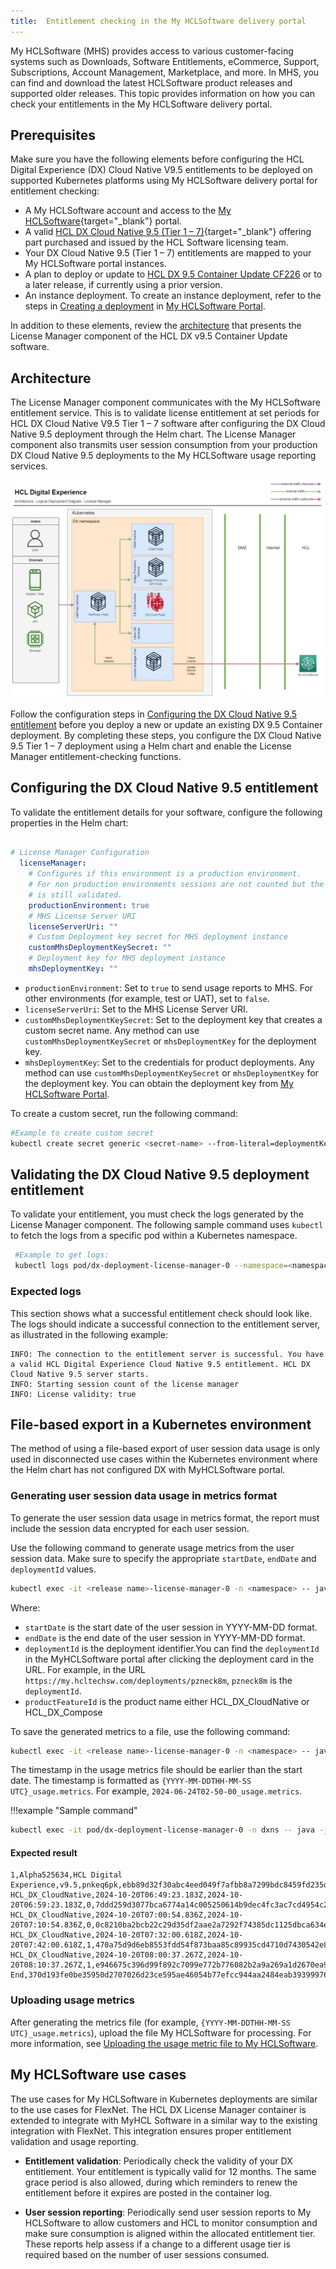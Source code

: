 ```yaml
---
title:  Entitlement checking in the My HCLSoftware delivery portal
---
```


My HCLSoftware (MHS) provides access to various customer-facing systems such as Downloads, Software Entitlements, eCommerce, Support, Subscriptions, Account Management, Marketplace, and more. In MHS, you can find and download the latest HCLSoftware product releases and supported older releases. This topic provides information on how you can check your entitlements in the My HCLSoftware delivery portal. 

## Prerequisites

Make sure you have the following elements before configuring the HCL Digital Experience (DX) Cloud Native V9.5 entitlements to be deployed on supported Kubernetes platforms using My HCLSoftware delivery portal for entitlement checking:  

-   A My HCLSoftware account and access to the [My HCLSoftware](https://support.hcl-software.com/csm?id=kb_article&sysparm_article=KB0109011){target="_blank"} portal.
-   A valid [HCL DX Cloud Native 9.5 (Tier 1 – 7)](https://www.hcltechsw.com/wps/wcm/connect/61f40a7e-d2ca-42d4-b24c-d5adfd4fe54d/HCL+Digital+Experience+Cloud+Native+v9.5.pdf?MOD=AJPERES&CONVERT_TO=url&CACHEID=ROOTWORKSPACE-61f40a7e-d2ca-42d4-b24c-d5adfd4fe54d-n-MmIad){target="_blank"} offering part purchased and issued by the HCL Software licensing team.
-   Your DX Cloud Native 9.5 (Tier 1 – 7) entitlements are mapped to your My HCLSoftware portal instances.  
-   A plan to deploy or update to [HCL DX 9.5 Container Update CF226](../../../../whatsnew/cf20/newcf226.md) or to a later release, if currently using a prior version.
-   An instance deployment. To create an instance deployment, refer to the steps in [Creating a deployment](../../software_licensing_portal/configure_entitlement_checks/create_deployment_mhs_ui.md) in [My HCLSoftware Portal](https://my.hcltechsw.com/).

In addition to these elements, review the [architecture](#architecture) that presents the License Manager component of the HCL DX v9.5 Container Update software.

## Architecture

The License Manager component communicates with the My HCLSoftware entitlement service. This is to validate license entitlement at set periods for HCL DX Cloud Native V9.5 Tier 1 – 7 software after configuring the DX Cloud Native 9.5 deployment through the Helm chart. The License Manager component also transmits user session consumption from your production DX Cloud Native 9.5 deployments to the My HCLSoftware usage reporting services.

![Architecture](../../software_licensing_portal/_img/DX_95_container_license_manager_arch_mhs.png) 

Follow the configuration steps in [Configuring the DX Cloud Native 9.5 entitlement](#configuring-the-dx-cloud-native-95-entitlement) before you deploy a new or update an existing DX 9.5 Container deployment. By completing these steps, you configure the DX Cloud Native 9.5 Tier 1 – 7 deployment using a Helm chart and enable the License Manager entitlement-checking functions.  

## Configuring the DX Cloud Native 9.5 entitlement

To validate the entitlement details for your software, configure the following properties in the Helm chart:

```yaml

# License Manager Configuration
  licenseManager:
    # Configures if this environment is a production environment.
    # For non production environments sessions are not counted but the license
    # is still validated.
    productionEnvironment: true
    # MHS License Server URI
    licenseServerUri: ""
    # Custom Deployment key secret for MHS deployment instance
    customMhsDeploymentKeySecret: ""
    # Deployment key for MHS deployment instance
    mhsDeploymentKey: ""

```

-   `productionEnvironment`: Set to `true` to send usage reports to MHS. For other environments (for example, test or UAT), set to `false`.
-   `licenseServerUri`: Set to the MHS License Server URI.
-   `customMhsDeploymentKeySecret`: Set to the deployment key that creates a custom secret name. Any method can use `customMhsDeploymentKeySecret` or `mhsDeploymentKey` for the deployment key.
-   `mhsDeploymentKey`: Set to the credentials for product deployments. Any method can use `customMhsDeploymentKeySecret` or `mhsDeploymentKey` for the deployment key. You can obtain the deployment key from [My HCLSoftware Portal](https://my.hcltechsw.com/).

To create a custom secret, run the following command:

```sh
#Example to create custom secret
kubectl create secret generic <secret-name> --from-literal=deploymentKey=<deploymentKey> --namespace=<namespace>
```

## Validating the DX Cloud Native 9.5 deployment entitlement

To validate your entitlement, you must check the logs generated by the License Manager component. The following sample command uses `kubectl` to fetch the logs from a specific pod within a Kubernetes namespace.

```sh
 #Example to get logs:
 kubectl logs pod/dx-deployment-license-manager-0 --namespace=<namespace>
``` 

### Expected logs

This section shows what a successful entitlement check should look like. The logs should indicate a successful connection to the entitlement server, as illustrated in the following example:

```log
INFO: The connection to the entitlement server is successful. You have a valid HCL Digital Experience Cloud Native 9.5 entitlement. HCL DX Cloud Native 9.5 server starts.
INFO: Starting session count of the license manager
INFO: License validity: true
```

## File-based export in a Kubernetes environment
The method of using a file-based export of user session data usage is only used in disconnected use cases within the Kubernetes environment where the Helm chart has not configured DX with MyHCLSoftware portal.

### Generating user session data usage in metrics format
To generate the user session data usage in metrics format, the report must include the session data encrypted for each user session.

Use the following command to generate usage metrics from the user session data. Make sure to specify the appropriate `startDate`, `endDate` and `deploymentId` values.

```sh
kubectl exec -it <release name>-license-manager-0 -n <namespace> -- java -jar UserSessionReporting.jar GenerateMetricFile <YYYY-MM-DD> <YYYY-MM-DD> <deploymentId>
```

Where:

-   `startDate` is the start date of the user session in YYYY-MM-DD format.
-   `endDate` is the end date of the user session in YYYY-MM-DD format.
-   `deploymentId` is the deployment identifier.You can find the `deploymentId` in the MyHCLSoftware portal after clicking the deployment card in the URL. For example, in the URL `https://my.hcltechsw.com/deployments/pzneck8m`, `pzneck8m` is the `deploymentId`.
-   `productFeatureId` is the product name either HCL_DX_CloudNative or HCL_DX_Compose

To save the generated metrics to a file, use the following command:

```sh
kubectl exec -it <release name>-license-manager-0 -n <namespace> -- java -jar UserSessionReporting.jar GenerateMetricFile <YYYY-MM-DD> <YYYY-MM-DD> <deploymentId> /tmp/{YYYY-MM-DDTHH-MM-SS UTC}_usage.metrics [-productFeatureIdName <productFeatureId>]
```
The timestamp in the usage metrics file should be earlier than the start date. The timestamp is formatted as `{YYYY-MM-DDTHH-MM-SS UTC}_usage.metrics`. For example, `2024-06-24T02-50-00_usage.metrics`.

!!!example "Sample command"

```sh
kubectl exec -it pod/dx-deployment-license-manager-0 -n dxns -- java -jar UserSessionReporting.jar GenerateMetricFile 2022-07-22 2025-07-28 pnkeq6pk > /tmp/2022-06-24T02-50-00_usage.metrics -productFeatureIdName HCL_DX_CloudNative
```

#### Expected result

```
1,Alpha525634,HCL Digital Experience,v9.5,pnkeq6pk,ebb89d32f30abc4eed049f7afbb8a7299bdc8459fd235d0b8473ca22e9457c65
HCL_DX_CloudNative,2024-10-20T06:49:23.183Z,2024-10-20T06:59:23.183Z,0,7ddd259d3077bca6774a14c005250614b9dec4fc3ac7cd4954c2c4ca0212562d
HCL_DX_CloudNative,2024-10-20T07:00:54.836Z,2024-10-20T07:10:54.836Z,0,0c8210ba2bcb22c29d35df2aae2a7292f74385dc1125dbca634e9d2ba5affcd5
HCL_DX_CloudNative,2024-10-20T07:32:00.618Z,2024-10-20T07:42:00.618Z,1,470a75d9d6eb8553fdd54f873baa85c89935cd4710d7430542e8696c3eda20d8
HCL_DX_CloudNative,2024-10-20T08:00:37.267Z,2024-10-20T08:10:37.267Z,1,e946675c396d99f892c7099e772b776082b2a9a269a1d2670ea9063b61ac43e2
End,370d193fe0be35950d2707026d23ce595ae46054b77efcc944aa2484eab39399976854c58321ba5437b78896908a0b78de6b7ee6db989b0ccd28ce5c58bd9a09
```

### Uploading usage metrics
After generating the metrics file (for example, `{YYYY-MM-DDTHH-MM-SS UTC}_usage.metrics`), upload the file My HCLSoftware for processing. For more information, see [Uploading the usage metric file to My HCLSoftware](../../software_licensing_portal/configure_entitlement_checks/mhs_upload_usage_metrics.md).

## My HCLSoftware use cases
The use cases for My HCLSoftware in Kubernetes deployments are similar to the use cases for FlexNet. The HCL DX License Manager container is extended to integrate with MyHCL Software in a similar way to the existing integration with FlexNet. This integration ensures proper entitlement validation and usage reporting.

- **Entitlement validation**: Periodically check the validity of your DX entitlement. Your entitlement is typically valid for 12 months. The same grace period is also allowed, during which reminders to renew the entitlement before it expires are posted in the container log.

- **User session reporting**: Periodically send user session reports to My HCLSoftware to allow customers and HCL to monitor consumption and make sure consumption is aligned within the allocated entitlement tier. These reports help assess if a change to a different usage tier is required based on the number of user sessions consumed.